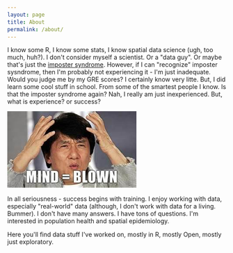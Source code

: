 ```yaml
---
layout: page
title: About
permalink: /about/
---
```



I know some R, I know some stats, I know spatial data science (ugh, too much, huh?). I don't consider myself a scientist. Or a "data guy". Or maybe that's just the [imposter syndrome](https://www.forbes.com/sites/ashleystahl/2017/12/10/feel-like-a-fraud-heres-how-to-overcome-imposter-syndrome/#6944d63e4d31). However, if I can "recognize" imposter sysndrome, then I'm probably not experiencing it - I'm just inadequate. Would you judge me by my GRE scores? I certainly know very litte. But, I did learn some cool stuff in school. From some of the smartest people I know. Is that the imposter syndrome again? Nah, I really am just inexperienced. But, what is experience? or success? 

![](https://github.com/iecastro/iecastro.github.io/blob/master/images/Mindblown.png)

In all seriousness - success begins with training. I enjoy working with data, especially "real-world" data (although, I don't work with data for a living. Bummer). I don't have many answers. I have tons of questions. I'm interested in population health and spatial epidemiology. 

Here you'll find data stuff I've worked on, mostly in R, mostly Open, mostly just exploratory.




 
